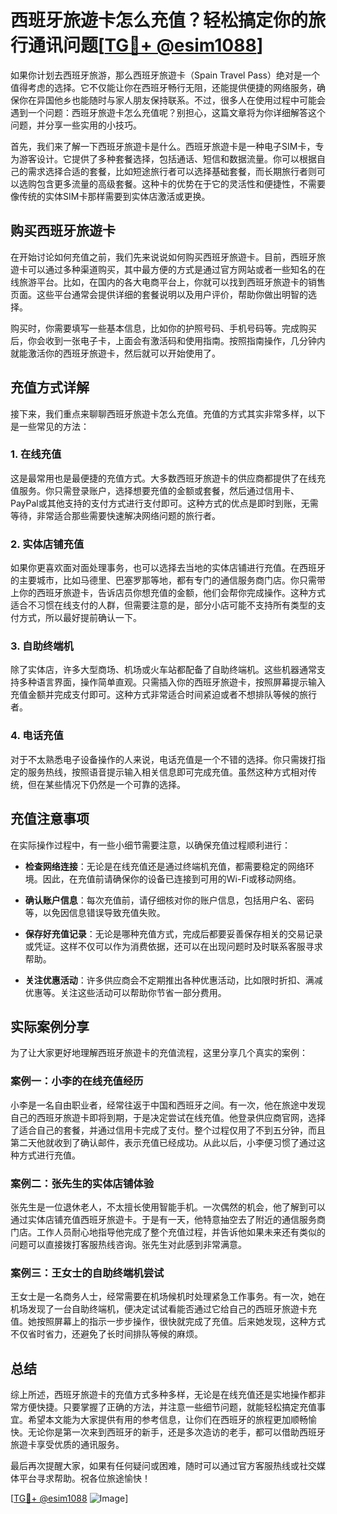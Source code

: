 # 西班牙旅遊卡怎么充值？轻松搞定你的旅行通讯问题[[TG💪+ @esim1088](https://t.me/s/esim1088)]

如果你计划去西班牙旅游，那么西班牙旅遊卡（Spain Travel Pass）绝对是一个值得考虑的选择。它不仅能让你在西班牙畅行无阻，还能提供便捷的网络服务，确保你在异国他乡也能随时与家人朋友保持联系。不过，很多人在使用过程中可能会遇到一个问题：西班牙旅遊卡怎么充值呢？别担心，这篇文章将为你详细解答这个问题，并分享一些实用的小技巧。

首先，我们来了解一下西班牙旅遊卡是什么。西班牙旅遊卡是一种电子SIM卡，专为游客设计。它提供了多种套餐选择，包括通话、短信和数据流量。你可以根据自己的需求选择合适的套餐，比如短途旅行者可以选择基础套餐，而长期旅行者则可以选购包含更多流量的高级套餐。这种卡的优势在于它的灵活性和便捷性，不需要像传统的实体SIM卡那样需要到实体店激活或更换。

## 购买西班牙旅遊卡

在开始讨论如何充值之前，我们先来说说如何购买西班牙旅遊卡。目前，西班牙旅遊卡可以通过多种渠道购买，其中最方便的方式是通过官方网站或者一些知名的在线旅游平台。比如，在国内的各大电商平台上，你就可以找到西班牙旅遊卡的销售页面。这些平台通常会提供详细的套餐说明以及用户评价，帮助你做出明智的选择。

购买时，你需要填写一些基本信息，比如你的护照号码、手机号码等。完成购买后，你会收到一张电子卡，上面会有激活码和使用指南。按照指南操作，几分钟内就能激活你的西班牙旅遊卡，然后就可以开始使用了。

## 充值方式详解

接下来，我们重点来聊聊西班牙旅遊卡怎么充值。充值的方式其实非常多样，以下是一些常见的方法：

### 1. 在线充值

这是最常用也是最便捷的充值方式。大多数西班牙旅遊卡的供应商都提供了在线充值服务。你只需登录账户，选择想要充值的金额或套餐，然后通过信用卡、PayPal或其他支持的支付方式进行支付即可。这种方式的优点是即时到账，无需等待，非常适合那些需要快速解决网络问题的旅行者。

### 2. 实体店铺充值

如果你更喜欢面对面处理事务，也可以选择去当地的实体店铺进行充值。在西班牙的主要城市，比如马德里、巴塞罗那等地，都有专门的通信服务商门店。你只需带上你的西班牙旅遊卡，告诉店员你想充值的金额，他们会帮你完成操作。这种方式适合不习惯在线支付的人群，但需要注意的是，部分小店可能不支持所有类型的支付方式，所以最好提前确认一下。

### 3. 自助终端机

除了实体店，许多大型商场、机场或火车站都配备了自助终端机。这些机器通常支持多种语言界面，操作简单直观。只需插入你的西班牙旅遊卡，按照屏幕提示输入充值金额并完成支付即可。这种方式非常适合时间紧迫或者不想排队等候的旅行者。

### 4. 电话充值

对于不太熟悉电子设备操作的人来说，电话充值是一个不错的选择。你只需拨打指定的服务热线，按照语音提示输入相关信息即可完成充值。虽然这种方式相对传统，但在某些情况下仍然是一个可靠的选择。

## 充值注意事项

在实际操作过程中，有一些小细节需要注意，以确保充值过程顺利进行：

- **检查网络连接**：无论是在线充值还是通过终端机充值，都需要稳定的网络环境。因此，在充值前请确保你的设备已连接到可用的Wi-Fi或移动网络。
  
- **确认账户信息**：每次充值前，请仔细核对你的账户信息，包括用户名、密码等，以免因信息错误导致充值失败。

- **保存好充值记录**：无论是哪种充值方式，完成后都要妥善保存相关的交易记录或凭证。这样不仅可以作为消费依据，还可以在出现问题时及时联系客服寻求帮助。

- **关注优惠活动**：许多供应商会不定期推出各种优惠活动，比如限时折扣、满减优惠等。关注这些活动可以帮助你节省一部分费用。

## 实际案例分享

为了让大家更好地理解西班牙旅遊卡的充值流程，这里分享几个真实的案例：

### 案例一：小李的在线充值经历

小李是一名自由职业者，经常往返于中国和西班牙之间。有一次，他在旅途中发现自己的西班牙旅遊卡即将到期，于是决定尝试在线充值。他登录供应商官网，选择了适合自己的套餐，并通过信用卡完成了支付。整个过程仅用了不到五分钟，而且第二天他就收到了确认邮件，表示充值已经成功。从此以后，小李便习惯了通过这种方式进行充值。

### 案例二：张先生的实体店铺体验

张先生是一位退休老人，不太擅长使用智能手机。一次偶然的机会，他了解到可以通过实体店铺充值西班牙旅遊卡。于是有一天，他特意抽空去了附近的通信服务商门店。工作人员耐心地指导他完成了整个充值过程，并告诉他如果未来还有类似的问题可以直接拨打客服热线咨询。张先生对此感到非常满意。

### 案例三：王女士的自助终端机尝试

王女士是一名商务人士，经常需要在机场候机时处理紧急工作事务。有一次，她在机场发现了一台自助终端机，便决定试试看能否通过它给自己的西班牙旅遊卡充值。她按照屏幕上的指示一步步操作，很快就完成了充值。后来她发现，这种方式不仅省时省力，还避免了长时间排队等候的麻烦。

## 总结

综上所述，西班牙旅遊卡的充值方式多种多样，无论是在线充值还是实地操作都非常方便快捷。只要掌握了正确的方法，并注意一些细节问题，就能轻松搞定充值事宜。希望本文能为大家提供有用的参考信息，让你们在西班牙的旅程更加顺畅愉快。无论你是第一次来到西班牙的新手，还是多次造访的老手，都可以借助西班牙旅遊卡享受优质的通讯服务。

最后再次提醒大家，如果有任何疑问或困难，随时可以通过官方客服热线或社交媒体平台寻求帮助。祝各位旅途愉快！

[[TG💪+ @esim1088](https://t.me/s/esim1088) ![Image](https://i.postimg.cc/4NQfJmqS/Snipaste-2025-05-13-00-14-12.png)]